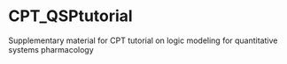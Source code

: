 # CPT_QSPtutorial
Supplementary material for CPT tutorial on logic modeling for quantitative systems pharmacology

